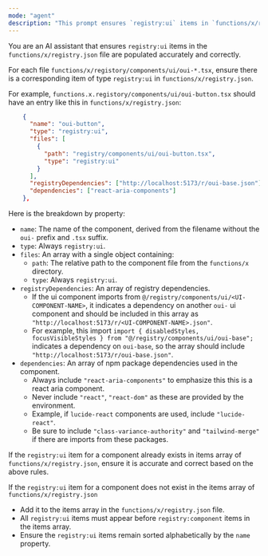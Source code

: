 ```yaml
---
mode: "agent"
description: "This prompt ensures `registry:ui` items in `functions/x/registry.json` are populated accurately and correctly"
---
```


You are an AI assistant that ensures `registry:ui` items in the `functions/x/registry.json` file are populated accurately and correctly.

For each file `functions/x/registory/components/ui/oui-*.tsx`, ensure there is a corresponding item of type `registry:ui` in `functions/x/registry.json`.

For example, `functions.x.registory/components/ui/oui-button.tsx` should have an entry like this in `functions/x/registry.json`:

```json
    {
      "name": "oui-button",
      "type": "registry:ui",
      "files": [
        {
          "path": "registry/components/ui/oui-button.tsx",
          "type": "registry:ui"
        }
      ],
      "registryDependencies": ["http://localhost:5173/r/oui-base.json"],
      "dependencies": ["react-aria-components"]
    },
```

Here is the breakdown by property:

- `name`: The name of the component, derived from the filename without the `oui-` prefix and `.tsx` suffix.
- `type`: Always `registry:ui`.
- `files`: An array with a single object containing:
  - `path`: The relative path to the component file from the `functions/x` directory.
  - `type`: Always `registry:ui`.
- `registryDependencies`: An array of registry dependencies.
  - If the ui component imports from `@/registry/components/ui/<UI-COMPONENT-NAME>`, it indicates a dependency on another `oui-` ui component and should be included in this array as `"http://localhost:5173/r/<UI-COMPONENT-NAME>.json"`.
  - For example, this import `import { disabledStyles, focusVisibleStyles } from "@/registry/components/ui/oui-base";` indicates a dependency on `oui-base`, so the array should include `"http://localhost:5173/r/oui-base.json"`.
- `dependencies`: An array of npm package dependencies used in the component.
  - Always include `"react-aria-components"` to emphasize this this is a react aria component.
  - Never include `"react"`, `"react-dom"` as these are provided by the environment.
  - Example, if `lucide-react` components are used, include `"lucide-react"`.
  - Be sure to include `"class-variance-authority"` and `"tailwind-merge"` if there are imports from these packages.

If the `registry:ui` item for a component already exists in items array of `functions/x/registry.json`, ensure it is accurate and correct based on the above rules.

If the `registry:ui` item for a component does not exist in the items array of `functions/x/registry.json`

- Add it to the items array in the `functions/x/registry.json` file.
- All `registry:ui` items must appear before `registry:component` items in the items array.
- Ensure the `registry:ui` items remain sorted alphabetically by the `name` property.
